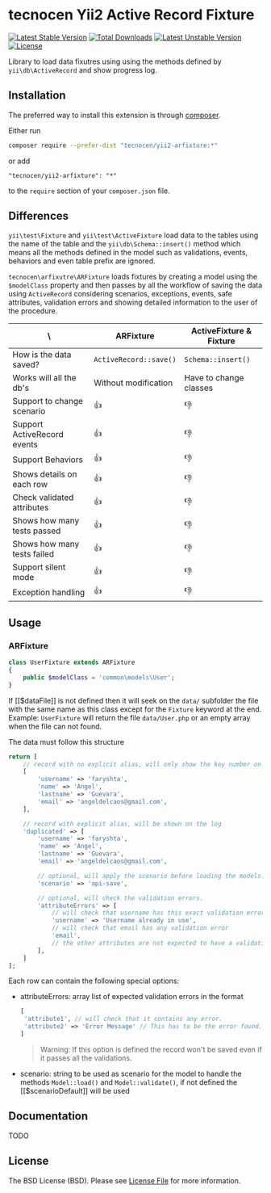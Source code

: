 tecnocen Yii2 Active Record Fixture
=========================

[![Latest Stable Version](https://poser.pugx.org/tecnocen/yii2-arfixture/v/stable)](https://packagist.org/packages/tecnocen/yii2-arfixture) [![Total Downloads](https://poser.pugx.org/tecnocen/yii2-arfixture/downloads)](https://packagist.org/packages/tecnocen/yii2-arfixture) [![Latest Unstable Version](https://poser.pugx.org/tecnocen/yii2-arfixture/v/unstable)](https://packagist.org/packages/tecnocen/yii2-arfixture) [![License](https://poser.pugx.org/tecnocen/yii2-arfixture/license)](https://packagist.org/packages/tecnocen/yii2-arfixture)

Library to load data fixutres using using the methods defined by `yii\db\ActiveRecord` and show progress log.

## Installation

The preferred way to install this extension is through [composer](http://getcomposer.org/download/).

Either run

```bash
composer require --prefer-dist "tecnocen/yii2-arfixture:*"
```

or add

```
"tecnocen/yii2-arfixture": "*"
```

to the `require` section of your `composer.json` file.

## Differences

`yii\test\Fixture` and `yii\test\ActiveFixture` load data to the tables using
the name of the table and the `yii\db\Schema::insert()` method which means all
the methods defined in the model such as validations, events, behaviors and even
table prefix are ignored.

`tecnocen\arfixutre\ARFixture` loads fixtures by creating a model using the
`$modelClass` property and then passes by all the workflow of saving the data
using `ActiveRecord` considering scenarios, exceptions, events, safe attributes,
validation errors and showing detailed information to the user of the procedure.

| \                           | ARFixture              | ActiveFixture & Fixture
| --------------------------- | ---------------------- | -----------------------
| How is the data saved?      | `ActiveRecord::save()` | `Schema::insert()`
| Works will all the db's     | Without modification   | Have to change classes
| Support to change scenario  | :+1:                   | :-1:
| Support ActiveRecord events | :+1:                   | :-1:
| Support Behaviors           | :+1:                   | :-1:
| Shows details on each row   | :+1:                   | :-1:
| Check validated attributes  | :+1:                   | :-1:
| Shows how many tests passed | :+1:                   | :-1:
| Shows how many tests failed | :+1:                   | :-1:
| Support silent mode         | :+1:                   | :-1:
| Exception handling          | :+1:                   | :-1:

## Usage

### ARFixture

```php
class UserFixture extends ARFixture
{
    public $modelClass = 'common\models\User';
}
```

If [[$dataFile]] is not defined then it will seek on the `data/` subfolder the
file with the same name as this class except for the `Fixture` keyword at the
end. Example: `UserFixture` will return the file `data/User.php` or  an empty
array when the file can not found.

The data must follow this structure

```php
return [
    // record with no explicit alias, will only show the key number on the log.
    [
        'username' => 'faryshta',
        'name' => 'Angel',
        'lastname' => 'Guevara',
        'email' => 'angeldelcaos@gmail.com',
    ],

    // record with explicit alias, will be shown on the log
    'duplicated' => [
        'username' => 'faryshta',
        'name' => 'Angel',
        'lastname' => 'Guevara',
        'email' => 'angeldelcaos@gmail.com',

        // optional, will apply the scenario before loading the models.
        'scenario' => 'api-save',

        // optional, will check the validation errors.
        'attributeErrors' => [
            // will check that username has this exact validation error.
            'username' => 'Username already in use',
            // will check that email has any validation error
            'email',
            // the other attributes are not expected to have a validation error.
        ],
    ]    
];
```

Each row can contain the following special options:

- attributeErrors: array list of expected validation errors in the format
  ```php
  [
   'attribute1', // will check that it contains any error.
   'attribute2' => 'Error Message' // This has to be the error found.
  ]
  ```
  > Warning: If this option is defined the record won't be saved even if
  > it passes all the validations.

- scenario: string to be used as scenario for the model to handle
  the methods `Model::load()` and `Model::validate()`, if not defined
  the [[$scenarioDefault]] will be used

## Documentation

TODO

## License

The BSD License (BSD). Please see [License File](LICENSE.md) for more information.
